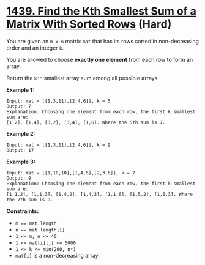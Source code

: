# [1439. Find the Kth Smallest Sum of a Matrix With Sorted Rows][link] (Hard)

[link]: https://leetcode.com/problems/find-the-kth-smallest-sum-of-a-matrix-with-sorted-rows/

You are given an `m x n` matrix `mat` that has its rows sorted in non-decreasing order and an integer
`k`.

You are allowed to choose **exactly one element** from each row to form an array.

Return the  `kᵗʰ` smallest array sum among all possible arrays.

**Example 1:**

```
Input: mat = [[1,3,11],[2,4,6]], k = 5
Output: 7
Explanation: Choosing one element from each row, the first k smallest sum are:
[1,2], [1,4], [3,2], [3,4], [1,6]. Where the 5th sum is 7.
```

**Example 2:**

```
Input: mat = [[1,3,11],[2,4,6]], k = 9
Output: 17
```

**Example 3:**

```
Input: mat = [[1,10,10],[1,4,5],[2,3,6]], k = 7
Output: 9
Explanation: Choosing one element from each row, the first k smallest sum are:
[1,1,2], [1,1,3], [1,4,2], [1,4,3], [1,1,6], [1,5,2], [1,5,3]. Where the 7th sum is 9.
```

**Constraints:**

- `m == mat.length`
- `n == mat.length[i]`
- `1 <= m, n <= 40`
- `1 <= mat[i][j] <= 5000`
- `1 <= k <= min(200, nᵐ)`
- `mat[i]` is a non-decreasing array.
